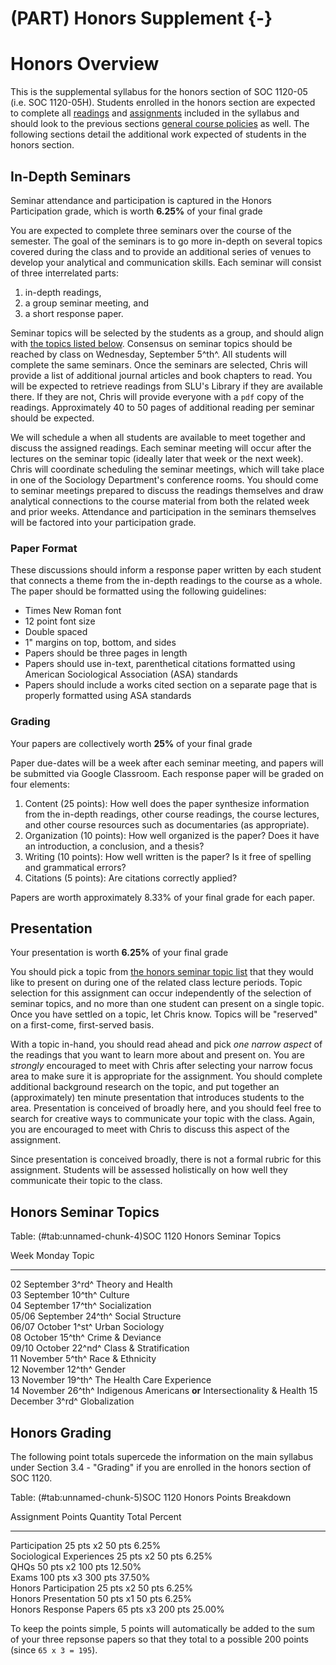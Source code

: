 # (PART) Honors Supplement {-}

# Honors Overview

This is the supplemental syllabus for the honors section of SOC 1120-05 (i.e. SOC 1120-05H). Students enrolled in the honors section are expected to complete all [readings](/lecture-schedule.html) and [assignments](/assignments-and-grading.html) included in the syllabus and should look to the previous sections [general course policies](/course-policies.html) as well. The following sections detail the additional work expected of students in the honors section.

## In-Depth Seminars

<div class="rmdtip">
<p>Seminar attendance and participation is captured in the Honors Participation grade, which is worth <strong>6.25%</strong> of your final grade</p>
</div>

You are expected to complete three seminars over the course of the semester. The goal of the seminars is to go more in-depth on several topics covered during the class and to provide an additional series of venues to develop your analytical and communication skills. Each seminar will consist of three interrelated parts:

1.  in-depth readings,
2.  a group seminar meeting, and
3.  a short response paper.

Seminar topics will be selected by the students as a group, and should align with [the topics listed below](/honors-seminar-topics.html). Consensus on seminar topics should be reached by class on Wednesday, September 5^th^. All students will complete the same seminars. Once the seminars are selected, Chris will provide a list of additional journal articles and book chapters to read. You will be expected to retrieve readings from SLU's Library if they are available there. If they are not, Chris will provide everyone with a `pdf` copy of the readings. Approximately 40 to 50 pages of additional reading per seminar should be expected.

We will schedule a when all students are available to meet together and discuss the assigned readings. Each seminar meeting will occur after the lectures on the seminar topic (ideally later that week or the next week). Chris will coordinate scheduling the seminar meetings, which will take place in one of the Sociology Department's conference rooms. You should come to seminar meetings prepared to discuss the readings themselves and draw analytical connections to the course material from both the related week and prior weeks. Attendance and participation in the seminars themselves will be factored into your participation grade.

### Paper Format

These discussions should inform a response paper written by each student that connects a theme from the in-depth readings to the course as a whole. The paper should be formatted using the following guidelines:

* Times New Roman font
* 12 point font size
* Double spaced
* 1" margins on top, bottom, and sides
* Papers should be three pages in length
* Papers should use in-text, parenthetical citations formatted using American Sociological Association (ASA) standards
* Papers should include a works cited section on a separate page that is properly formatted using ASA standards

### Grading

<div class="rmdtip">
<p>Your papers are collectively worth <strong>25%</strong> of your final grade</p>
</div>

Paper due-dates will be a week after each seminar meeting, and papers will be submitted via Google Classroom. Each response paper will be graded on four elements:

1.  Content (25 points): How well does the paper synthesize information
    from the in-depth readings, other course readings, the course
    lectures, and other course resources such as documentaries (as
    appropriate).
2.  Organization (10 points): How well organized is the paper? Does it
    have an introduction, a conclusion, and a thesis?
3.  Writing (10 points): How well written is the paper? Is it free of
    spelling and grammatical errors?
4.  Citations (5 points): Are citations correctly applied?

Papers are worth approximately 8.33% of your final grade for each paper.

## Presentation

<div class="rmdtip">
<p>Your presentation is worth <strong>6.25%</strong> of your final grade</p>
</div>

You should pick a topic from [the honors seminar topic list](/honors-seminar-topics.html) that they would like to present on during one of the related class lecture periods. Topic selection for this assignment can occur independently of the selection of seminar topics, and no more than one student can present on a single topic. Once you have settled on a topic, let Chris know. Topics will be "reserved" on a first-come, first-served basis.

With a topic in-hand, you should read ahead and pick *one narrow aspect* of the readings that you want to learn more about and present on. You are *strongly* encouraged to meet with Chris after selecting your narrow focus area to make sure it is appropriate for the assignment. You should complete additional background research on the topic, and put together an (approximately) ten minute presentation that introduces students to the area. Presentation is conceived of broadly here, and you should feel free to search for creative ways to communicate your topic with the class. Again, you are encouraged to meet with Chris to discuss this aspect of the assignment.

Since presentation is conceived broadly, there is not a formal rubric for this assignment. Students will be assessed holistically on how well they communicate their topic to the class.

## Honors Seminar Topics


Table: (\#tab:unnamed-chunk-4)SOC 1120 Honors Seminar Topics

Week    Monday             Topic                                                  
------  -----------------  -------------------------------------------------------
02      September 3^rd^    Theory and Health                                      
03      September 10^th^   Culture                                                
04      September 17^th^   Socialization                                          
05/06   September 24^th^   Social Structure                                       
06/07   October 1^st^      Urban Sociology                                        
08      October 15^th^     Crime & Deviance                                       
09/10   October 22^nd^     Class & Stratification                                 
11      November 5^th^     Race & Ethnicity                                       
12      November 12^th^    Gender                                                 
13      November 19^th^    The Health Care Experience                             
14      November 26^th^    Indigenous Americans **or** Intersectionality & Health 
15      December 3^rd^     Globalization                                          

## Honors Grading

The following point totals supercede the information on the main syllabus under Section 3.4 - "Grading" if you are enrolled in the honors section of SOC 1120.


Table: (\#tab:unnamed-chunk-5)SOC 1120 Honors Points Breakdown

Assignment                 Points    Quantity   Total     Percent 
-------------------------  --------  ---------  --------  --------
Participation              25 pts    x2         50 pts    6.25%   
Sociological Experiences   25 pts    x2         50 pts    6.25%   
QHQs                       50 pts    x2         100 pts   12.50%  
Exams                      100 pts   x3         300 pts   37.50%  
Honors Participation       25 pts    x2         50 pts    6.25%   
Honors Presentation        50 pts    x1         50 pts    6.25%   
Honors Response Papers     65 pts    x3         200 pts   25.00%  

To keep the points simple, 5 points will automatically be added to the sum of your three repsonse papers so that they total to a possible 200 points (since `65 x 3 = 195`).
